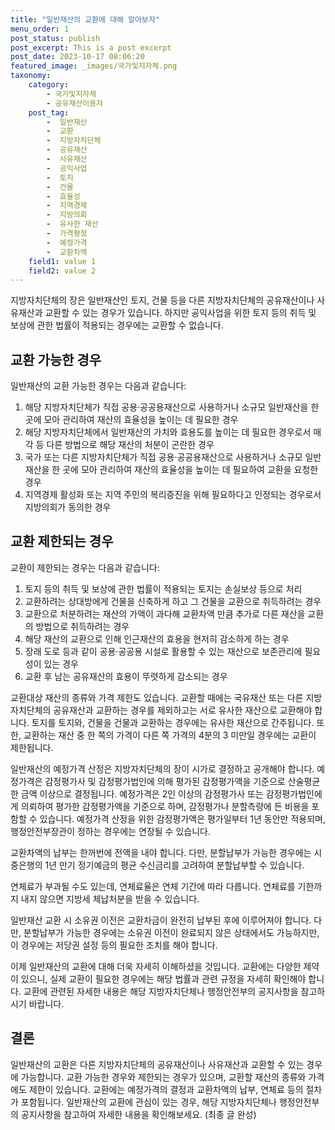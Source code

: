 ```yaml
---
title: "일반재산의 교환에 대해 알아보자"
menu_order: 1
post_status: publish
post_excerpt: This is a post excerpt
post_date: 2023-10-17 08:06:20
featured_image: _images/국가및지자체.png
taxonomy:
    category:
        - 국가및지자체
        - 공유재산이용자
    post_tag:
        -  일반재산
        -  교환
        -  지방자치단체
        -  공유재산
        -  사유재산
        -  공익사업
        -  토지
        -  건물
        -  효율성
        -  지역경제
        -  지방의회
        -  유사한 재산
        -  가격평정
        -  예정가격
        -  교환차액
    field1: value 1
    field2: value 2
---
```



지방자치단체의 장은 일반재산인 토지, 건물 등을 다른 지방자치단체의 공유재산이나 사유재산과 교환할 수 있는 경우가 있습니다. 하지만 공익사업을 위한 토지 등의 취득 및 보상에 관한 법률이 적용되는 경우에는 교환할 수 없습니다.

## 교환 가능한 경우
일반재산의 교환 가능한 경우는 다음과 같습니다:

1. 해당 지방자치단체가 직접 공용·공공용재산으로 사용하거나 소규모 일반재산을 한 곳에 모아 관리하여 재산의 효율성을 높이는 데 필요한 경우
2. 해당 지방자치단체에서 일반재산의 가치와 효용도를 높이는 데 필요한 경우로서 매각 등 다른 방법으로 해당 재산의 처분이 곤란한 경우
3. 국가 또는 다른 지방자치단체가 직접 공용·공공용재산으로 사용하거나 소규모 일반재산을 한 곳에 모아 관리하여 재산의 효율성을 높이는 데 필요하여 교환을 요청한 경우
4. 지역경제 활성화 또는 지역 주민의 복리증진을 위해 필요하다고 인정되는 경우로서 지방의회가 동의한 경우

## 교환 제한되는 경우
교환이 제한되는 경우는 다음과 같습니다:

1. 토지 등의 취득 및 보상에 관한 법률이 적용되는 토지는 손실보상 등으로 처리
2. 교환하려는 상대방에게 건물을 신축하게 하고 그 건물을 교환으로 취득하려는 경우
3. 교환으로 처분하려는 재산의 가액이 과다해 교환차액 만큼 추가로 다른 재산을 교환의 방법으로 취득하려는 경우
4. 해당 재산의 교환으로 인해 인근재산의 효용을 현저히 감소하게 하는 경우
5. 장래 도로 등과 같이 공용·공공용 시설로 활용할 수 있는 재산으로 보존관리에 필요성이 있는 경우
6. 교환 후 남는 공유재산의 효용이 뚜렷하게 감소되는 경우

교환대상 재산의 종류와 가격 제한도 있습니다. 교환할 때에는 국유재산 또는 다른 지방자치단체의 공유재산과 교환하는 경우를 제외하고는 서로 유사한 재산으로 교환해야 합니다. 토지를 토지와, 건물을 건물과 교환하는 경우에는 유사한 재산으로 간주됩니다. 또한, 교환하는 재산 중 한 쪽의 가격이 다른 쪽 가격의 4분의 3 미만일 경우에는 교환이 제한됩니다.

일반재산의 예정가격 산정은 지방자치단체의 장이 시가로 결정하고 공개해야 합니다. 예정가격은 감정평가사 및 감정평가법인에 의해 평가된 감정평가액을 기준으로 산술평균한 금액 이상으로 결정됩니다. 예정가격은 2인 이상의 감정평가사 또는 감정평가법인에게 의뢰하여 평가한 감정평가액을 기준으로 하며, 감정평가나 분할측량에 든 비용을 포함할 수 있습니다. 예정가격 산정을 위한 감정평가액은 평가일부터 1년 동안만 적용되며, 행정안전부장관이 정하는 경우에는 연장될 수 있습니다.

교환차액의 납부는 한꺼번에 전액을 내야 합니다. 다만, 분할납부가 가능한 경우에는 시중은행의 1년 만기 정기예금의 평균 수신금리를 고려하여 분할납부할 수 있습니다. 

연체료가 부과될 수도 있는데, 연체료율은 연체 기간에 따라 다릅니다. 연체료를 기한까지 내지 않으면 지방세 체납처분을 받을 수 있습니다.

일반재산 교환 시 소유권 이전은 교환차금이 완전히 납부된 후에 이루어져야 합니다. 다만, 분할납부가 가능한 경우에는 소유권 이전이 완료되지 않은 상태에서도 가능하지만, 이 경우에는 저당권 설정 등의 필요한 조치를 해야 합니다.

이제 일반재산의 교환에 대해 더욱 자세히 이해하셨을 것입니다. 교환에는 다양한 제약이 있으니, 실제 교환이 필요한 경우에는 해당 법률과 관련 규정을 자세히 확인해야 합니다. 교환에 관련된 자세한 내용은 해당 지방자치단체나 행정안전부의 공지사항을 참고하시기 바랍니다.

## 결론
일반재산의 교환은 다른 지방자치단체의 공유재산이나 사유재산과 교환할 수 있는 경우에 가능합니다. 교환 가능한 경우와 제한되는 경우가 있으며, 교환할 재산의 종류와 가격에도 제한이 있습니다. 교환에는 예정가격의 결정과 교환차액의 납부, 연체료 등의 절차가 포함됩니다. 일반재산의 교환에 관심이 있는 경우, 해당 지방자치단체나 행정안전부의 공지사항을 참고하여 자세한 내용을 확인해보세요. (최종 글 완성)
